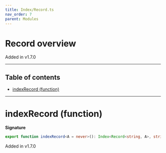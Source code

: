 ```yaml
---
title: Index/Record.ts
nav_order: 7
parent: Modules
---
```


# Record overview

Added in v1.7.0

---

<h2 class="text-delta">Table of contents</h2>

- [indexRecord (function)](#indexrecord-function)

---

# indexRecord (function)

**Signature**

```ts
export function indexRecord<A = never>(): Index<Record<string, A>, string, A> { ... }
```

Added in v1.7.0
